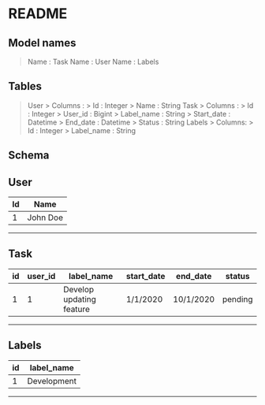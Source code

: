 # README

## Model names
> Name : Task
> Name : User
> Name : Labels

## Tables
>User > Columns :
                 > Id : Integer
                 > Name : String
>Task > Columns :
                 > Id : Integer
                 > User_id : Bigint
                 > Label_name : String
                 > Start_date : Datetime
                 > End_date : Datetime
                 > Status : String
>Labels > Columns:
                 > Id : Integer
                 > Label_name : String

## Schema 

User
-----
Id   | Name     |
-----|----------|
  1  | John Doe |
-----------------

Task
------
id  | user_id |   label_name          | start_date  | end_date   |status    |
----|---------|-----------------------|-------------|------------|----------|
 1  |  1      | Develop updating feature  | 1/1/2020    |10/1/2020   | pending  |
-----------------------------------------------------------------------------

Labels
-------
id  | label_name   |
----|--------------|
  1 | Development  |
--------------------

